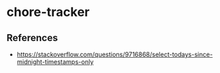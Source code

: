 # chore-tracker

## References

* https://stackoverflow.com/questions/9716868/select-todays-since-midnight-timestamps-only
